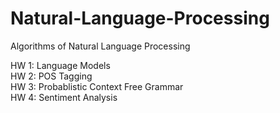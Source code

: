 # Natural-Language-Processing
Algorithms of Natural Language Processing 

HW 1: Language Models<br/>
HW 2: POS Tagging<br/>
HW 3: Probablistic Context Free Grammar<br/>
HW 4: Sentiment Analysis<br/>
